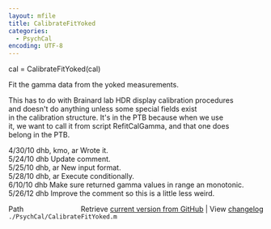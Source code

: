 ```yaml
---
layout: mfile
title: CalibrateFitYoked
categories:
  - PsychCal
encoding: UTF-8
---
```


cal = CalibrateFitYoked(cal)  

Fit the gamma data from the yoked measurements.  

This has to do with Brainard lab HDR display calibration procedures  
and doesn't do anything unless some special fields exist  
in the calibration structure.  It's in the PTB because when we use  
it, we want to call it from script RefitCalGamma, and that one does  
belong in the PTB.  

4/30/10  dhb, kmo, ar  Wrote it.  
5/24/10  dhb           Update comment.  
5/25/10  dhb, ar       New input format.  
5/28/10  dhb, ar       Execute conditionally.  
6/10/10  dhb           Make sure returned gamma values in range an monotonic.  
5/26/12  dhb           Improve the comment so this is a little less weird.  


<div class="code_header" style="text-align:right;">
  <span style="float:left;">Path&nbsp;&nbsp;</span> <span class="counter">Retrieve <a href=
  "https://raw.github.com/Psychtoolbox-3/Psychtoolbox-3/beta/./PsychCal/CalibrateFitYoked.m">current version from GitHub</a> | View <a href=
  "https://github.com/Psychtoolbox-3/Psychtoolbox-3/commits/beta/./PsychCal/CalibrateFitYoked.m">changelog</a></span>
</div>
<div class="code">
  <code>./PsychCal/CalibrateFitYoked.m</code>
</div>
